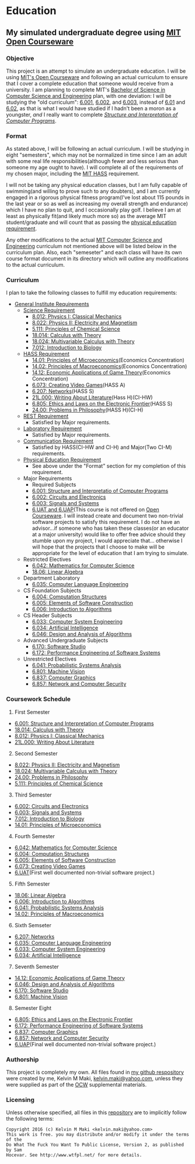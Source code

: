 # Education
## My simulated undergraduate degree using [MIT Open Courseware][1]

### Objective
This project is an attempt to simulate an undergraduate education.  I will
be using [MIT's Open Courseware][1] and following an actual curriculum to ensure
that I cover a complete education that someone would receive from a university.
I am planning to complete MIT's [Bachelor of Science in Computer Science and
Engineering][2] plan, with one deviation: I will be studying the "old curriculum":
[6.001][3], [6.002][4], and [6.003][5], instead of [6.01][6] and [6.02][7], as
that is what I would have studied if I hadn't been a moron as a youngster, _and_
I really want to complete [_Structure and Interpretation of Computer Programs_][8].

### Format
As stated above, I will be following an actual curriculum.  I will be studying in
eight "semesters", which may not be normalized in time since I am an adult with
some real life responsibilities(although fewer and less serious than someone my
age ought to have).  I will complete all of the requirements of my chosen major,
including the [MIT HASS][9] requirement.

I will not be taking any physical education classes, but I am fully capable of
swimming(and willing to prove such to any doubters), and I am currently engaged
in a rigorous physical fitness program(I've lost about 115 pounds in the last
year or so as well as increasing my overall strength and endurance) which I have
no plan to quit, and I occasionally play golf.  I believe I am at least as
physically fit(and likely much more so) as the average MIT student/graduate
and will count that as passing the [physical education requirement][10].

Any other modifications to the actual [MIT Computer Science and Engineering][2]
curriculum not mentioned above will be listed below in the curriculum plan.  Also,
each "semeseter" and each class will have its own course format document in its
directory which will outline any modifications to the actual curriculum.

### Curriculum
I plan to take the following classes to fulfill my education requirements:

* [General Institute Requirements][11]
  * [Science Requirement][12]
    * [8.012: Physics I: Classical Mechanics][13]
    * [8.022: Physics II: Electricity and Magnetism][14]
    * [5.111: Principles of Chemical Science][15]
    * [18.014: Calculus with Theory][16]
    * [18.024: Multivariable Calculus with Theory][17]
    * [7.012: Introduction to Biology][18]
  * [HASS Requirement][9]
    * [14.01: Principles of Microeconomics][19](Economics Concentration)
    * [14.02: Principles of Macroeconomics][20](Economics Concentration)
    * [14.12: Economic Applications of Game Theory][21](Economics Concentration)
    * [6.073: Creating Video Games][22](HASS A)
    * [6.207: Networks][23](HASS S)
    * [21L.000: Writing About Literature][24](Hass H)(CI-HW)
    * [6.805: Ethics and Laws on the Electronic Frontier][25](HASS S)
    * [24.00: Problems in Philosophy][26](HASS H)(CI-H)
  * [REST Requirement][27]
    * Satisfied by Major requirements.
  * [Laboratory Requirement][28]
    * Satisfied by Major requirements.
  * [Communication Requirement][29]
    * Satisfied by HASS(CI-HW and CI-H) and Major(Two CI-M) requirements.
  * [Physical Education Requirement][10]
    * See above under the "Format" section for my completion of this requirement.
  * Major Requirements
    * Required Subjects
    * [6.001: Structure and Interpretatio of Computer Programs][3]
    * [6.002: Circuits and Electronics][4]
    * [6.003: Signals and Systems][5]
    * [6.UAT and 6.UAP][30](This course is not offered on [Open Courseware][1].
        I will instead create and document two non-trivial software projects to
        satisfy this requirement.  I do not have an advisor...if someone who has
        taken these classes(or an educator at a major university) would like to
        offer free advice should they stumble upon my project, I would appreciate
        that... otherwise I will hope that the projects that I choose to make will
        be appropriate for the level of education that I am trying to simulate.
  * Restricted Electives
    * [6.042: Mathematics for Computer Science][31]
    * [18.06: Linear Algebra][32]
  * Department Laboratory
    * [6.035: Computer Language Engineering][33]
  * CS Foundation Subjects
    * [6.004: Computation Structures][34]
    * [6.005: Elements of Software Construction][35]
    * [6.006: Introduction to Algorithms][36]
  * CS Header Subjects
    * [6.033: Computer System Engineering][37]
    * [6.034: Artificial Intelligence][38]
    * [6.046: Design and Analysis of Algorithms][39]
  * Advanced Undergraduate Subjects
    * [6.170: Software Studio][40]
    * [6.172: Performance Engineering of Software Systems][41]  
  * Unrestricted Electives
    * [6.041: Probabilistic Systems Analysis][42]
    * [6.801: Machine Vision][43]
    * [6.837: Computer Graphics][44]
    * [6.857: Network and Computer Security][45]

### Coursework Schedule
1. First Semester
  * [6.001: Structure and Interpretation of Computer Programs][3]
  * [18.014: Calculus with Theory][16]
  * [8.012: Physics I: Classical Mechanics][13]
  * [21L.000: Writing About Literature][24]
2. Second Semester
  * [8.022: Physics II: Electricity and Magnetism][14]
  * [18.024: Multivariable Calculus with Theory][17]
  * [24.00: Problems in Philosophy][26]
  * [5.111: Principles of Chemical Science][15]
3. Third Semester
  * [6.002: Circuits and Electronics][4]
  * [6.003: Signals and Systems][5]
  * [7.012: Introduction to Biology][18]
  * [14.01: Principles of Microeconomics][19]
4. Fourth Semester
  * [6.042: Mathematics for Computer Science][31]
  * [6.004: Computation Structures][34]
  * [6.005: Elements of Software Construction][35]
  * [6.073: Creating Video Games][22]
  * [6.UAT][30](First well documented non-trivial
    software project.)
5. Fifth Semester
  * [18.06: Linear Algebra][32]
  * [6.006: Introduction to Algorithms][36]
  * [6.041: Probabilistic Systems Analysis][42]
  * [14.02: Principles of Macroeconomics][20]
6. Sixth Semseter
  * [6.207: Networks][23]
  * [6.035: Computer Language Engineering][33]
  * [6.033: Computer System Engineering][37]
  * [6.034: Artificial Intelligence][38]
7. Seventh Semester
  * [14.12: Economic Applications of Game Theory][21]
  * [6.046: Design and Analysis of Algorithms][39]
  * [6.170: Software Studio][40]
  * [6.801: Machine Vision][43]
8. Semester Eight
  * [6.805: Ethics and Laws on the Electronic Frontier][25]
  * [6.172: Performance Engineering of Software Systems][41]
  * [6.837: Computer Graphics][44]
  * [6.857: Network and Computer Security][45]
  * [6.UAP][30](Final well documented non-trivial
    software project.)

### Authorship
This project is completely my own.  All files found in [my github respository][46]
were created by me, Kelvin M Maki, <kelvin.maki@yahoo.com>, unless they were supplied
as part of the [OCW][1] supplemental materials.

### Licensing
Unless otherwise specified, all files in this [repository][46] are to implicitly
follow the following terms:

    Copyright 2016 (c) Kelvin M Maki <kelvin.maki@yahoo.com>
    This work is free. you may distribute and/or modify it under the terms of the
    Do What The Fuck You Want To Public License, Version 2, as published by Sam
    Hocevar. See http://www.wtfpl.net/ for more details.

[1]:http://ocw.mit.edu/index.htm
[2]:http://catalog.mit.edu/degree-charts/computer-science-engineering-course-6-3/
[3]:http://ocw.mit.edu/courses/electrical-engineering-and-computer-science/6-001-structure-and-interpretation-of-computer-programs-spring-2005/
[4]:http://ocw.mit.edu/courses/electrical-engineering-and-computer-science/6-002-circuits-and-electronics-spring-2007/
[5]:http://ocw.mit.edu/courses/electrical-engineering-and-computer-science/6-003-signals-and-systems-fall-2011/
[6]:http://ocw.mit.edu/courses/electrical-engineering-and-computer-science/6-01sc-introduction-to-electrical-engineering-and-computer-science-i-spring-2011/
[7]:http://ocw.mit.edu/courses/electrical-engineering-and-computer-science/6-02-introduction-to-eecs-ii-digital-communication-systems-fall-2012/
[8]:https://mitpress.mit.edu/sicp/full-text/book/book.html
[9]:http://web.mit.edu/hassreq/
[10]:http://catalog.mit.edu/mit/undergraduate-education/general-institute-requirements/#physicaleducationtext
[11]:http://catalog.mit.edu/mit/undergraduate-education/general-institute-requirements/#text
[12]:http://catalog.mit.edu/mit/undergraduate-education/general-institute-requirements/#sciencerequirementtext
[13]:http://ocw.mit.edu/courses/physics/8-012-physics-i-classical-mechanics-fall-2008/
[14]:http://ocw.mit.edu/courses/physics/8-022-physics-ii-electricity-and-magnetism-fall-2006/
[15]:http://ocw.mit.edu/courses/chemistry/5-111-principles-of-chemical-science-fall-2008/index.htm
[16]:http://ocw.mit.edu/courses/mathematics/18-014-calculus-with-theory-fall-2010/
[17]:http://ocw.mit.edu/courses/mathematics/18-024-multivariable-calculus-with-theory-spring-2011/
[18]:http://ocw.mit.edu/courses/biology/7-012-introduction-to-biology-fall-2004/
[19]:http://ocw.mit.edu/courses/economics/14-01-principles-of-microeconomics-fall-2007/
[20]:http://ocw.mit.edu/courses/economics/14-02-principles-of-macroeconomics-spring-2014/
[21]:http://ocw.mit.edu/courses/economics/14-12-economic-applications-of-game-theory-fall-2012/
[22]:http://ocw.mit.edu/courses/comparative-media-studies-writing/cms-611j-creating-video-games-fall-2014/
[23]:http://ocw.mit.edu/courses/economics/14-15j-networks-fall-2009/
[24]:http://ocw.mit.edu/courses/literature/21l-000j-writing-about-literature-fall-2010/
[25]:http://ocw.mit.edu/courses/electrical-engineering-and-computer-science/6-805-ethics-and-the-law-on-the-electronic-frontier-fall-2005/
[26]:http://ocw.mit.edu/courses/linguistics-and-philosophy/24-00-problems-in-philosophy-fall-2010/
[27]:http://catalog.mit.edu/mit/undergraduate-education/general-institute-requirements/#restrequirementtext
[28]:http://catalog.mit.edu/mit/undergraduate-education/general-institute-requirements/#laboratoryrequirementtext
[29]:http://catalog.mit.edu/mit/undergraduate-education/general-institute-requirements/#communicationrequirementtext
[30]:http://catalog.mit.edu/search/?P=6.UAP
[31]:http://ocw.mit.edu/courses/electrical-engineering-and-computer-science/6-042j-mathematics-for-computer-science-fall-2010/
[32]:http://ocw.mit.edu/courses/mathematics/18-06-linear-algebra-spring-2010/
[33]:http://ocw.mit.edu/courses/electrical-engineering-and-computer-science/6-035-computer-language-engineering-spring-2010/
[34]:http://ocw.mit.edu/courses/electrical-engineering-and-computer-science/6-004-computation-structures-spring-2009/
[35]:http://ocw.mit.edu/courses/electrical-engineering-and-computer-science/6-005-elements-of-software-construction-fall-2011/
[36]:http://ocw.mit.edu/courses/electrical-engineering-and-computer-science/6-006-introduction-to-algorithms-fall-2011/
[37]:http://ocw.mit.edu/courses/electrical-engineering-and-computer-science/6-033-computer-system-engineering-spring-2009/
[38]:http://ocw.mit.edu/courses/electrical-engineering-and-computer-science/6-034-artificial-intelligence-fall-2010/
[39]:http://ocw.mit.edu/courses/electrical-engineering-and-computer-science/6-046j-design-and-analysis-of-algorithms-spring-2015/
[40]:http://ocw.mit.edu/courses/electrical-engineering-and-computer-science/6-170-software-studio-spring-2013/
[41]:http://ocw.mit.edu/courses/electrical-engineering-and-computer-science/6-172-performance-engineering-of-software-systems-fall-2010/
[42]:http://ocw.mit.edu/courses/electrical-engineering-and-computer-science/6-041-probabilistic-systems-analysis-and-applied-probability-fall-2010/
[43]:http://ocw.mit.edu/courses/electrical-engineering-and-computer-science/6-801-machine-vision-fall-2004/
[44]:http://ocw.mit.edu/courses/electrical-engineering-and-computer-science/6-837-computer-graphics-fall-2012/
[45]:http://ocw.mit.edu/courses/electrical-engineering-and-computer-science/6-857-network-and-computer-security-spring-2014/
[46]:https://github.com/kmm1985/education